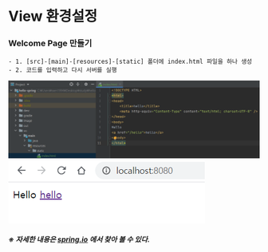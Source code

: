# View 환경설정

### Welcome Page 만들기
    - 1. [src]-[main]-[resources]-[static] 폴더에 index.html 파일을 하나 생성
    - 2. 코드를 입력하고 다시 서버를 실행

![spring1](https://github.com/daldalhada/SpringbootRec1/blob/master/image/1-3/spring1.PNG)
![spring1](https://github.com/daldalhada/SpringbootRec1/blob/master/image/1-3/spring2.PNG)

##### ※ 자세한 내용은 [spring.io](https://docs.spring.io/spring-boot/docs/current/reference/html/spring-boot-features.html#boot-features-spring-mvc-welcome-page) 에서 찾아 볼 수 있다.